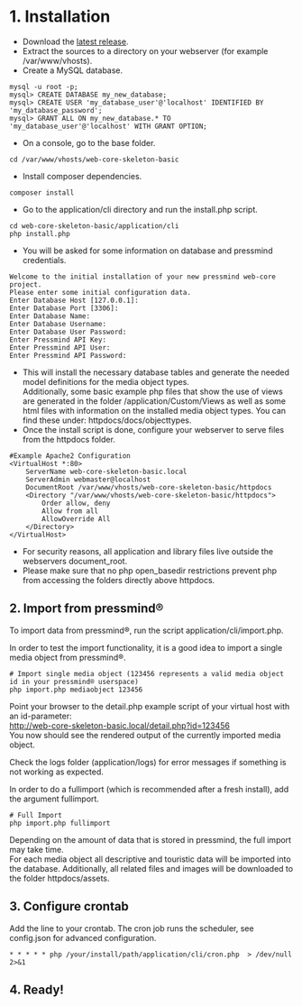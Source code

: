 # 1. Installation
* Download the [latest release](https://github.com/pressmind/web-core-skeleton-basic/releases/latest).
* Extract the sources to a directory on your webserver (for example /var/www/vhosts).
* Create a MySQL database.

```shell script
mysql -u root -p;
mysql> CREATE DATABASE my_new_database;
mysql> CREATE USER 'my_database_user'@'localhost' IDENTIFIED BY 'my_database_password';
mysql> GRANT ALL ON my_new_database.* TO 'my_database_user'@'localhost' WITH GRANT OPTION;
``` 

* On a console, go to the base folder.

```shell script
cd /var/www/vhosts/web-core-skeleton-basic
```

* Install composer dependencies.

```shell script
composer install
```

* Go to the application/cli directory and run the install.php script.

```shell script
cd web-core-skeleton-basic/application/cli
php install.php
```

* You will be asked for some information on database and pressmind credentials.

```shell script
Welcome to the initial installation of your new pressmind web-core project.
Please enter some initial configuration data.
Enter Database Host [127.0.0.1]:
Enter Database Port [3306]:
Enter Database Name: 
Enter Database Username: 
Enter Database User Password:
Enter Pressmind API Key:
Enter Pressmind API User:
Enter Pressmind API Password:
```

* This will install the necessary database tables and generate the needed model definitions for the media object types.  
Additionally, some basic example php files that show the use of views are generated in the folder /application/Custom/Views as well as some html files with information on the installed media object types. You can find these under: httpdocs/docs/objecttypes.
* Once the install script is done, configure your webserver to serve files from the httpdocs folder.

```apacheconfig
#Example Apache2 Configuration
<VirtualHost *:80>
    ServerName web-core-skeleton-basic.local
    ServerAdmin webmaster@localhost
    DocumentRoot /var/www/vhosts/web-core-skeleton-basic/httpdocs
    <Directory "/var/www/vhosts/web-core-skeleton-basic/httpdocs">
        Order allow, deny
        Allow from all
        AllowOverride All
    </Directory>
</VirtualHost>
```

* For security reasons, all application and library files live outside the webservers document_root.
* Please make sure that no php open_basedir restrictions prevent php from accessing the folders directly above httpdocs.

## 2. Import from pressmind®
To import data from pressmind®, run the script application/cli/import.php.

In order to test the import functionality, it is a good idea to import a single media object from pressmind®.
```shell script
# Import single media object (123456 represents a valid media object id in your pressmind® userspace)
php import.php mediaobject 123456
```

Point your browser to the detail.php example script of your virtual host with an id-parameter:   
http://web-core-skeleton-basic.local/detail.php?id=123456  
You now should see the rendered output of the currently imported media object.

Check the logs folder (application/logs) for error messages if something is not working as expected.

In order to do a fullimport (which is recommended after a fresh install), add the argument fullimport.
```shell script
# Full Import
php import.php fullimport
```
Depending on the amount of data that is stored in pressmind, the full import may take time.  
For each media object all descriptive and touristic data will be imported into the database. Additionally, all related files and images will be downloaded to the folder httpdocs/assets.


## 3. Configure crontab
Add the line to your crontab. The cron job runs the scheduler, see config.json for advanced configuration.
```
* * * * * php /your/install/path/application/cli/cron.php  > /dev/null 2>&1
```

## 4. Ready!

